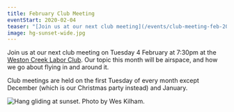 ```yaml
---
title: February Club Meeting
eventStart: 2020-02-04
teaser: "[Join us at our next club meeting](/events/club-meeting-feb-2020) on Tuesday 4 February at 7:30pm at the [Weston Creek Labor Club](https://goo.gl/maps/6EtdRPvfNiqLgX2U7)."
image: hg-sunset-wide.jpg
---
```

Join us at our next club meeting on Tuesday 4 February at 7:30pm at the [Weston Creek Labor Club](https://goo.gl/maps/6EtdRPvfNiqLgX2U7).
Our topic this month will be airspace, and how we go about flying in and around it.

Club meetings are held on the first Tuesday of every month except December (which is our Christmas party instead) and January. 

![Hang gliding at sunset. Photo by Wes Kilham.](/images/hg-sunset.jpg)
